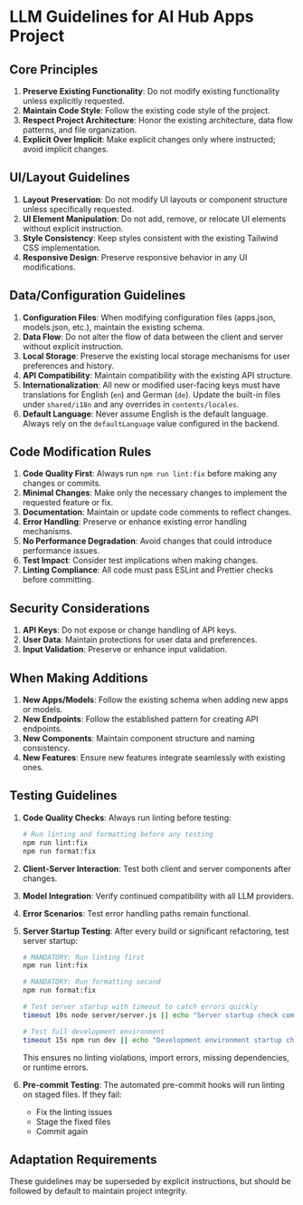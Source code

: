 # LLM Guidelines for AI Hub Apps Project

## Core Principles

1. **Preserve Existing Functionality**: Do not modify existing functionality unless explicitly requested.
2. **Maintain Code Style**: Follow the existing code style of the project.
3. **Respect Project Architecture**: Honor the existing architecture, data flow patterns, and file organization.
4. **Explicit Over Implicit**: Make explicit changes only where instructed; avoid implicit changes.

## UI/Layout Guidelines

1. **Layout Preservation**: Do not modify UI layouts or component structure unless specifically requested.
2. **UI Element Manipulation**: Do not add, remove, or relocate UI elements without explicit instruction.
3. **Style Consistency**: Keep styles consistent with the existing Tailwind CSS implementation.
4. **Responsive Design**: Preserve responsive behavior in any UI modifications.

## Data/Configuration Guidelines

1. **Configuration Files**: When modifying configuration files (apps.json, models.json, etc.), maintain the existing schema.
2. **Data Flow**: Do not alter the flow of data between the client and server without explicit instruction.
3. **Local Storage**: Preserve the existing local storage mechanisms for user preferences and history.
4. **API Compatibility**: Maintain compatibility with the existing API structure.
5. **Internationalization**: All new or modified user-facing keys must have translations for English (`en`) and German (`de`). Update the built-in files under `shared/i18n` and any overrides in `contents/locales`.
6. **Default Language**: Never assume English is the default language. Always rely on the `defaultLanguage` value configured in the backend.

## Code Modification Rules

1. **Code Quality First**: Always run `npm run lint:fix` before making any changes or commits.
2. **Minimal Changes**: Make only the necessary changes to implement the requested feature or fix.
3. **Documentation**: Maintain or update code comments to reflect changes.
4. **Error Handling**: Preserve or enhance existing error handling mechanisms.
5. **No Performance Degradation**: Avoid changes that could introduce performance issues.
6. **Test Impact**: Consider test implications when making changes.
7. **Linting Compliance**: All code must pass ESLint and Prettier checks before committing.

## Security Considerations

1. **API Keys**: Do not expose or change handling of API keys.
2. **User Data**: Maintain protections for user data and preferences.
3. **Input Validation**: Preserve or enhance input validation.

## When Making Additions

1. **New Apps/Models**: Follow the existing schema when adding new apps or models.
2. **New Endpoints**: Follow the established pattern for creating API endpoints.
3. **New Components**: Maintain component structure and naming consistency.
4. **New Features**: Ensure new features integrate seamlessly with existing ones.

## Testing Guidelines

1. **Code Quality Checks**: Always run linting before testing:

   ```bash
   # Run linting and formatting before any testing
   npm run lint:fix
   npm run format:fix
   ```

2. **Client-Server Interaction**: Test both client and server components after changes.
3. **Model Integration**: Verify continued compatibility with all LLM providers.
4. **Error Scenarios**: Test error handling paths remain functional.
5. **Server Startup Testing**: After every build or significant refactoring, test server startup:

   ```bash
   # MANDATORY: Run linting first
   npm run lint:fix

   # MANDATORY: Run formatting second
   npm run format:fix

   # Test server startup with timeout to catch errors quickly
   timeout 10s node server/server.js || echo "Server startup check completed"

   # Test full development environment
   timeout 15s npm run dev || echo "Development environment startup check completed"
   ```

   This ensures no linting violations, import errors, missing dependencies, or runtime errors.

6. **Pre-commit Testing**: The automated pre-commit hooks will run linting on staged files. If they fail:
   - Fix the linting issues
   - Stage the fixed files
   - Commit again

## Adaptation Requirements

These guidelines may be superseded by explicit instructions, but should be followed by default to maintain project integrity.
